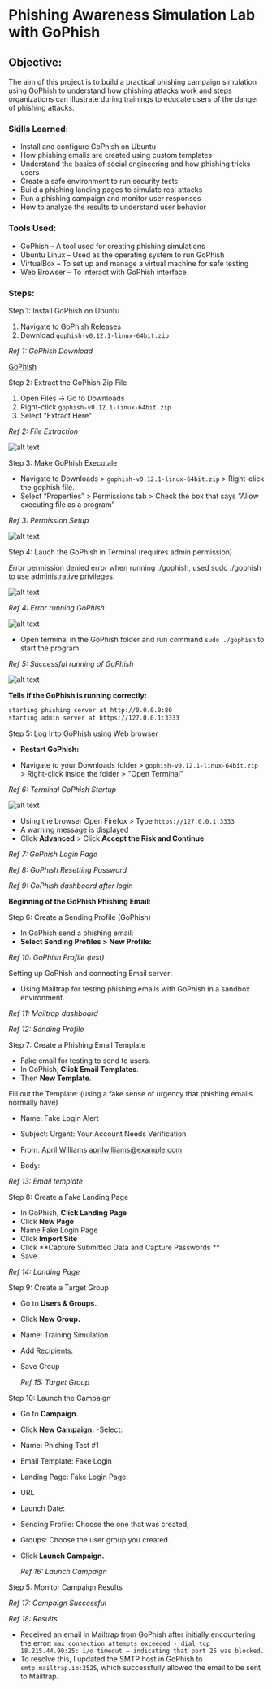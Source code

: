 # Phishing Awareness Simulation Lab with GoPhish

## Objective:
The aim of this project is to build a practical phishing campaign simulation using GoPhish to understand how phishing attacks work and steps organizations can illustrate during trainings to educate users of the danger of phishing attacks.

### Skills Learned:

- Install and configure GoPhish on Ubuntu
- How phishing emails are created using custom templates
- Understand the basics of social engineering and how phishing tricks users
- Create a safe environment to run security tests.
- Build a phishing landing pages to simulate real attacks
- Run a phishing campaign and monitor user responses
- How to analyze the results to understand user behavior

### Tools Used:
- GoPhish – A tool used for creating phishing simulations
- Ubuntu Linux – Used as the operating system to run GoPhish
- VirtualBox – To set up and manage a virtual machine for safe testing
- Web Browser – To interact with GoPhish interface

### Steps:
Step 1: Install GoPhish on Ubuntu

1. Navigate to [GoPhish Releases](https://github.com/gophish/gophish/releases)
2. Download `gophish-v0.12.1-linux-64bit.zip`

*Ref 1: GoPhish Download*

[GoPhish](https://github.com/missly55/Phishing-Simulation/blob/75c49d2547dc4adbfa89aad5554542e14c2644b7/images/gophish.png)

Step 2: Extract the GoPhish Zip File 

1. Open Files → Go to Downloads
2. Right-click `gophish-v0.12.1-linux-64bit.zip`
3. Select "Extract Here"

*Ref 2: File Extraction*

![alt text](image-url)

Step 3: Make GoPhish Executale

- Navigate to Downloads > `gophish-v0.12.1-linux-64bit.zip` > Right-click the gophish file.
- Select “Properties” > Permissions tab > Check the box that says “Allow executing file as a program”

*Ref 3: Permission Setup*

![alt text](image-url)

Step 4: Lauch the GoPhish in Terminal (requires admin permission)

*Error* permission denied error when running ./gophish, used sudo ./gophish to use administrative privileges.

![alt text](image-url)

*Ref 4: Error running GoPhish*

![alt text](image-url)

- Open terminal in the GoPhish folder and run command `sudo ./gophish` to start the program.

 *Ref 5: Successful running of GoPhish*

![alt text](image-url)

**Tells if the GoPhish is running correctly:**
```bash
starting phishing server at http://0.0.0.0:80
starting admin server at https://127.0.0.1:3333
```

Step 5: Log Into GoPhish using Web browser
- **Restart GoPhish:**

- Navigate to your Downloads folder > `gophish-v0.12.1-linux-64bit.zip` > Right-click inside the folder > "Open Terminal"

*Ref 6: Terminal GoPhish Startup*

![alt text](image-url)

- Using the browser Open Firefox > Type `https://127.0.0.1:3333`
- A warning message is displayed
- Click **Advanced**  > Click **Accept the Risk and Continue**.

*Ref 7: GoPhish Login Page*


*Ref 8: GoPhish Resetting Password*




*Ref 9: GoPhish dashboard after login*


**Beginning of the GoPhish Phishing Email:**

Step 6: Create a Sending Profile (GoPhish)

- In GoPhish send a phishing email:
- **Select Sending Profiles > New Profile:**

*Ref 10: GoPhish Profile (test)*

 Setting up GoPhish and connecting Email server:

- Using Mailtrap for testing phishing emails with GoPhish in a sandbox environment.

*Ref 11: Mailtrap dashboard*


*Ref 12: Sending Profile*


Step 7: Create a Phishing Email Template

- Fake email for testing to send to users.
- In GoPhish, **Click Email Templates**.
- Then **New Template**.

Fill out the Template: (using a fake sense of urgency that phishing emails normally have)

- Name: Fake Login Alert

- Subject: Urgent: Your Account Needs Verification

- From: April Williams <aprilwilliams@example.com>

- Body: 

*Ref 13: Email template*


Step 8: Create a Fake Landing Page

- In GoPhish, **Click Landing Page**
- Click **New Page**
- Name Fake Login Page
- Click **Import Site**
- Click **Capture Submitted Data and Capture Passwords **
- Save

*Ref 14: Landing Page*


Step 9: Create a Target Group

- Go to **Users & Groups.**
- Click **New Group.**
- Name: Training Simulation
- Add Recipients:
- Save Group

  *Ref 15: Target Group*

  
Step 10: Launch the Campaign

- Go to **Campaign.**
- Click **New Campaign.**
-Select:
- Name: Phishing Test #1
- Email Template: Fake Login
- Landing Page: Fake Login Page.
- URL
- Launch Date:
- Sending Profile: Choose the one that was created,
- Groups: Choose the user group you created.
- Click **Launch Campaign.**

  *Ref 16: Launch Campaign*  


Step 5: Monitor Campaign Results

*Ref 17: Campaign Successful* 



*Ref 18: Results* 


- Received an email in Mailtrap from GoPhish after initially encountering the error:
`max connection attempts exceeded - dial tcp 18.215.44.90:25: i/o timeout — indicating that port 25 was blocked.`
- To resolve this, I updated the SMTP host in GoPhish to `smtp.mailtrap.io:2525`, which successfully allowed the email to be sent to Mailtrap.











